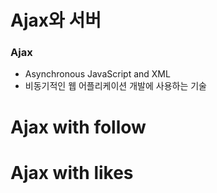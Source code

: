 # Ajax와 서버
### Ajax
- Asynchronous JavaScript and XML
- 비동기적인 웹 어플리케이션 개발에 사용하는 기술
# Ajax with follow
# Ajax with likes